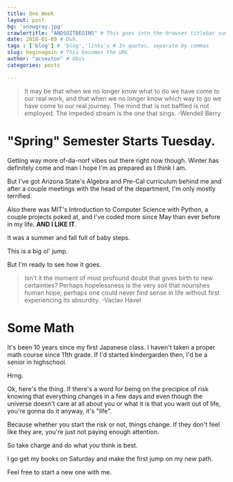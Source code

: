 ```yaml
---
title: One Week
layout: post
bg: 'snowgray.jpg'
crawlertitle: "ANDSOITBEGINS" # This goes into the browser titlebar summary: "lol probably enough bobs" # This shows up on the left frame and on things like facebook posts
date: 2018-01-09 # Duh.
tags : ['blog'] # 'blog','links's # In quotes, separate by commas
slug: beginagain # This becomes the URL
author: "acsexton" # Obvs
categories: posts

---
```


> It may be that when we no longer know what to do we have come to our real work, and that when we no longer know which way to go we have come to our real journey. The mind that is not baffled is not employed. The impeded stream is the one that sings. 
-Wendell Berry

# "Spring" Semester Starts Tuesday.

Getting way more of-da-norf vibes out there right now though. Winter has definitely come and man I hope I'm as prepared as I think I am.

But I've got Arizona State's Algebra and Pre-Cal curriculum behind me and after a couple meetings with the head of the department, I'm only mostly terrified.

Also there was MIT's Introduction to Computer Science with Python, a couple projects poked at, and I've coded more since May than ever before in my life. **AND I LIKE IT**.

It was a summer and fall full of baby steps. 

This is a big ol' jump.

But I'm ready to see how it goes.

> Isn't it the moment of most profound doubt that gives birth to new certainties? Perhaps hopelessness is the very soil that nourishes human hope; perhaps one could never find sense in life without first experiencing its absurdity. 
-Vaclav Havel

# Some Math

It's been 10 years since my first Japanese class.
I haven't taken a proper math course since 11th grade.
If I'd started kindergarden then, I'd be a senior in highschool.

Hrng.

Ok, here's the thing. If there's a word for being on the precipice of risk knowing that everything changes in a few days and even though the universe doesn't care at all about you or what it is that you want out of life, you're gonna do it anyway, it's "life".

Because whether you start the risk or not, things change. If they don't feel like they are, you're just not paying enough attention.

So take charge and do what *you* think is best.

I go get my books on Saturday and make the first jump on my new path.

Feel free to start a new one with me.